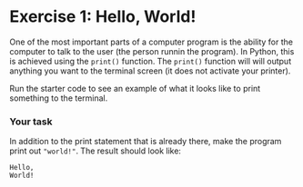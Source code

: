 


[//]: # (     CLICK THE PREVIEW BUTTON   --->)




# Exercise 1: Hello, World!
One of the most important parts of a computer program is the ability for the computer to talk to the user (the person runnin the program). In Python, this is achieved using the `print()` function. The `print()` function will will output anything you want to the terminal screen (it does not activate your printer). 

Run the starter code to see an example of what it looks like to print something to the terminal.

### Your task
In addition to the print statement that is already there, make the program print out `"world!"`. The result should look like:

```
Hello,
World!
```






